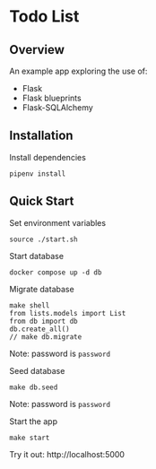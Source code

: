 # Todo List
## Overview
An example app exploring the use of:
- Flask
- Flask blueprints
- Flask-SQLAlchemy

## Installation
Install dependencies
```
pipenv install
```

## Quick Start
Set environment variables
```
source ./start.sh
```

Start database
```
docker compose up -d db
```

Migrate database
```
make shell
from lists.models import List
from db import db
db.create_all()
// make db.migrate
```
Note: password is `password`

Seed database
```
make db.seed
```
Note: password is `password`

Start the app
```
make start
```

Try it out: http://localhost:5000
